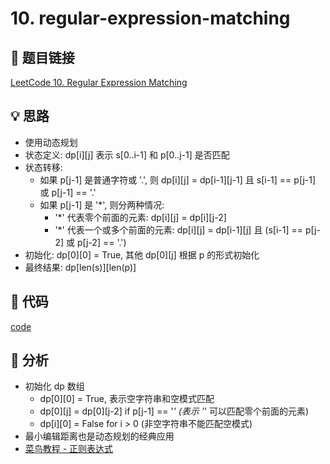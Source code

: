 # 10. regular-expression-matching

## 🔗 题目链接

[LeetCode 10. Regular Expression Matching](https://leetcode.com/problems/regular-expression-matching/)

## 💡 思路

* 使用动态规划
* 状态定义: dp[i][j] 表示 s[0..i-1] 和 p[0..j-1] 是否匹配
* 状态转移:
  + 如果 p[j-1] 是普通字符或 '.', 则 dp[i][j] = dp[i-1][j-1] 且 s[i-1] == p[j-1] 或 p[j-1] == '.'
  + 如果 p[j-1] 是 '*', 则分两种情况:
    - '*' 代表零个前面的元素: dp[i][j] = dp[i][j-2]
    - '*' 代表一个或多个前面的元素: dp[i][j] = dp[i-1][j] 且 (s[i-1] == p[j-2] 或 p[j-2] == '.')
* 初始化: dp[0][0] = True, 其他 dp[0][j] 根据 p 的形式初始化
* 最终结果: dp[len(s)][len(p)]

## 🧩 代码

[code](../problems/10.regular-expression-matching.py)

## 📝 分析

* 初始化 dp 数组
  + dp[0][0] = True, 表示空字符串和空模式匹配
  + dp[0][j] = dp[0][j-2] if p[j-1] == '*'  (表示 '*' 可以匹配零个前面的元素)
  + dp[i][0] = False for i > 0 (非空字符串不能匹配空模式)
* 最小编辑距离也是动态规划的经典应用
* [菜鸟教程 - 正则表达式](https://www.runoob.com/python/python-reg-expressions.html)
